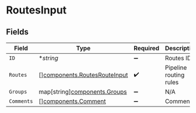 # RoutesInput


## Fields

| Field                                                                        | Type                                                                         | Required                                                                     | Description                                                                  |
| ---------------------------------------------------------------------------- | ---------------------------------------------------------------------------- | ---------------------------------------------------------------------------- | ---------------------------------------------------------------------------- |
| `ID`                                                                         | **string*                                                                    | :heavy_minus_sign:                                                           | Routes ID                                                                    |
| `Routes`                                                                     | [][components.RoutesRouteInput](../../models/components/routesrouteinput.md) | :heavy_check_mark:                                                           | Pipeline routing rules                                                       |
| `Groups`                                                                     | map[string][components.Groups](../../models/components/groups.md)            | :heavy_minus_sign:                                                           | N/A                                                                          |
| `Comments`                                                                   | [][components.Comment](../../models/components/comment.md)                   | :heavy_minus_sign:                                                           | Comments                                                                     |